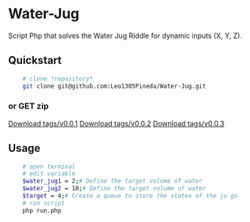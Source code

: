 # Water-Jug
Script Php that solves the Water Jug Riddle for dynamic inputs (X, Y, Z).

## Quickstart

```bash
    # clone *repository*
    git clone git@github.com:Leo1305Pineda/Water-Jug.git
```
### or GET zip
[Download tags/v0.0.1](https://codeload.github.com/Leo1305Pineda/Water-Jug/zip/refs/tags/v0.0.1)
[Download tags/v0.0.2](https://codeload.github.com/Leo1305Pineda/Water-Jug/zip/refs/tags/v0.0.2)
[Download tags/v0.0.3](https://codeload.github.com/Leo1305Pineda/Water-Jug/zip/refs/tags/v0.0.3)
## Usage

```bash
    # open terminal
    # edit variable 
    $water_jug1 = 2;# Define the target volume of water
    $water_jug2 = 10;# Define the target volume of water
    $target = 4;# Create a queue to store the states of the ju gs
    # run script
    php run.php
```